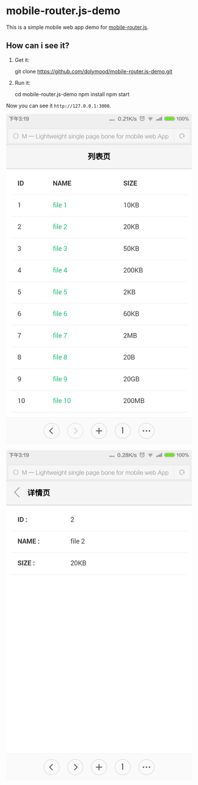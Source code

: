 # mobile-router.js-demo

This is a simple mobile web app demo for [mobile-router.js](https://github.com/dolymood/mobile-router.js).

## How can i see it?

1) Get it:

	git clone https://github.com/dolymood/mobile-router.js-demo.git

2) Run it:
	
	cd mobile-router.js-demo
	npm install
	npm start

Now you can see it `http://127.0.0.1:3000`.

![list](https://github.com/dolymood/mobile-router.js-demo/raw/master/fakeData/list.png)

![detail](https://github.com/dolymood/mobile-router.js-demo/raw/master/fakeData/detail.png)